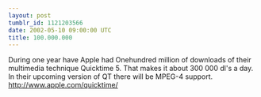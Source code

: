 ```yaml
---
layout: post
tumblr_id: 1121203566  
date: 2002-05-10 09:00:00 UTC
title: 100.000.000
---
```


During one year have Apple had Onehundred million of downloads of their multimedia technique Quicktime 5. That makes it about 300 000 dl's a day. In their upcoming version of QT there will be MPEG-4 support. http://www.apple.com/quicktime/
